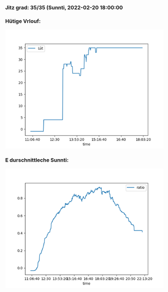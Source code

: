 ### Jitz grad: 35/35 (Sunnti, 2022-02-20 18:00:00

### Hütige Vrlouf:
![Graph](Today.png)

### E durschnittleche Sunnti:
![Graph](Sunnti.png)